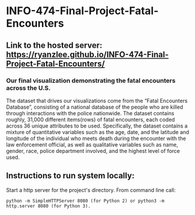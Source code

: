# INFO-474-Final-Project-Fatal-Encounters
## Link to the hosted server: https://ryanzlee.github.io/INFO-474-Final-Project-Fatal-Encounters/
### Our final visualization demonstrating the fatal encounters across the U.S.
The dataset that drives our visualizations come from the “Fatal Encounters Database”, consisting of a national database of the people who are killed through interactions with the police nationwide. The dataset contains roughly, 31,000 different items(rows) of fatal encounters, each coded across 36 unique attributes to be used. Specifically, the dataset contains a mixture of quantitative variables such as the age, date, and the latitude and longitude of the individual who meets death during the encounter with the law enforcement official, as well as qualitative variables such as name, gender, race, police department involved, and the highest level of force used.
## Instructions to run system locally: 
Start a http server for the project's directory. From command line call:
```
python -m SimpleHTTPServer 8080 (for Python 2) or python3 -m http.server 8080 (for Python 3).
```
